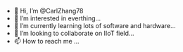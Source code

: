 - 👋 Hi, I’m @CarlZhang78
- 👀 I’m interested in everthing...
- 🌱 I’m currently learning lots of software and hardware...
- 💞️ I’m looking to collaborate on IIoT field...
- 📫 How to reach me ...

<!---
CarlZhang78/CarlZhang78 is a ✨ special ✨ repository because its `README.md` (this file) appears on your GitHub profile.
You can click the Preview link to take a look at your changes.
--->
